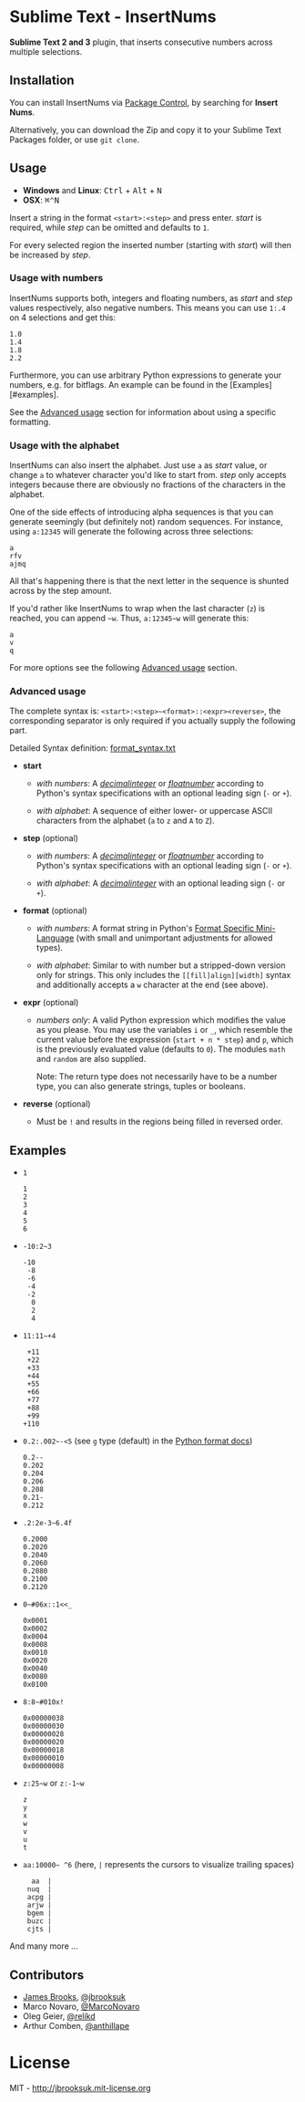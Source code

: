 # Sublime Text - InsertNums

**Sublime Text 2 and 3** plugin, that inserts consecutive numbers across multiple selections.


## Installation

You can install InsertNums via [Package Control][pkgctrl], by searching for **Insert Nums**.

Alternatively, you can download the Zip and copy it to your Sublime Text Packages folder, or use `git clone`.


## Usage

- **Windows** and **Linux**: <kbd>Ctrl</kbd> + <kbd>Alt</kbd> + <kbd>N</kbd>
- **OSX**: <kbd>⌘⌃N</kbd>

Insert a string in the format `<start>:<step>` and press enter. *start* is required, while *step* can be omitted and defaults to `1`.

For every selected region the inserted number (starting with *start*) will then be increased by *step*.

### Usage with numbers

InsertNums supports both, integers and floating numbers, as *start* and *step* values respectively, also negative numbers. This means you can use `1:.4` on 4 selections and get this:

    1.0
    1.4
    1.8
    2.2

Furthermore, you can use arbitrary Python expressions to generate your numbers, e.g. for bitflags. An example can be found in the [Examples][#examples].

See the [Advanced usage](#advaced-usage) section for information about using a specific formatting.

### Usage with the alphabet

InsertNums can also insert the alphabet. Just use `a` as *start* value, or change `a` to whatever character you'd like to start from. *step* only accepts integers because there are obviously no fractions of the characters in the alphabet.

One of the side effects of introducing alpha sequences is that you can generate seemingly (but definitely not) random sequences. For instance, using `a:12345` will generate the following across three selections:

    a
	rfv
	ajmq

All that's happening there is that the next letter in the sequence is shunted across by the step amount.

If you'd rather like InsertNums to wrap when the last character (`z`) is reached, you can append `~w`. Thus, `a:12345~w` will generate this:

    a
    v
    q

For more options see the following [Advanced usage](#advaced-usage) section.

### Advanced usage

The complete syntax is: `<start>:<step>~<format>::<expr><reverse>`, the corresponding separator is only required if you actually supply the following part.

Detailed Syntax definition: [format_syntax.txt](format_syntax.txt)

- **start**

    + *with numbers*: A *[decimalinteger]* or *[floatnumber]* according to Python's syntax specifications with an optional leading sign (`-` or `+`).

    + *with alphabet*: A sequence of either lower- or uppercase ASCII characters from the alphabet (`a` to `z` and `A` to `Z`).

- **step** (optional)

    + *with numbers*: A *[decimalinteger]* or *[floatnumber]* according to Python's syntax specifications with an optional leading sign (`-` or `+`).

    + *with alphabet*: A *[decimalinteger]* with an optional leading sign (`-` or `+`).

- **format** (optional)

    + *with numbers*: A format string in Python's [Format Specific Mini-Language][fmtlang] (with small and unimportant adjustments for allowed types).

    + *with alphabet*: Similar to with number but a stripped-down version only for strings. This only includes the `[[fill]align][width]` syntax and additionally accepts a `w` character at the end (see above).

- **expr** (optional)

    + *numbers only*: A valid Python expression which modifies the value as you please. You may use the variables `i` or `_`, which resemble the current value before the expression (`start + n * step`) and `p`, which is the previously evaluated value (defaults to `0`). The modules `math` and `random` are also supplied.

      Note: The return type does not necessarily have to be a number type, you can also generate strings, tuples or booleans.

- **reverse** (optional)

    + Must be `!` and results in the regions being filled in reversed order.


## Examples

- `1`

    ```
    1
    2
    3
    4
    5
    6
    ```

- `-10:2~3`

    ```
    -10
     -8
     -6
     -4
     -2
      0
      2
      4
    ```

- `11:11~+4`

    ```
     +11
     +22
     +33
     +44
     +55
     +66
     +77
     +88
     +99
    +110
    ```

- `0.2:.002~-<5` (see `g` type (default) in the [Python format docs][fmtlang])

    ```
    0.2--
    0.202
    0.204
    0.206
    0.208
    0.21-
    0.212
    ```

- `.2:2e-3~6.4f`

    ```
    0.2000
    0.2020
    0.2040
    0.2060
    0.2080
    0.2100
    0.2120
    ```

- `0~#06x::1<<_`

    ```
    0x0001
    0x0002
    0x0004
    0x0008
    0x0010
    0x0020
    0x0040
    0x0080
    0x0100
    ```

- `8:8~#010x!`

    ```
    0x00000038
    0x00000030
    0x00000028
    0x00000020
    0x00000018
    0x00000010
    0x00000008
    ```

- `z:25~w` or `z:-1~w`

    ```
    z
    y
    x
    w
    v
    u
    t
    ```

- `aa:10000~ ^6` (here, `|` represents the cursors to visualize trailing spaces)

    ```
      aa  |
     nuq  |
     acpg |
     arjw |
     bgem |
     buzc |
     cjts |
    ```

And many more ...

## Contributors
- [James Brooks](http://james.brooks.so), [@jbrooksuk](https://twitter.com/jbrooksuk)
- Marco Novaro, [@MarcoNovaro](https://github.com/MarcoNovaro)
- Oleg Geier, [@relikd](https://twitter.com/relikd)
- Arthur Comben, [@anthillape](https://twitter.com/anthillape)

# License

MIT - <http://jbrooksuk.mit-license.org>


[pkgctrl]: http://wbond.net/sublime_packages/package_control
[decimalinteger]: http://docs.python.org/2.6/reference/lexical_analysis.html#grammar-token-decimalinteger
[floatnumber]: http://docs.python.org/2.6/reference/lexical_analysis.html#grammar-token-floatnumber
[fmtlang]: http://docs.python.org/2.6/library/string.html#format-specification-mini-language
